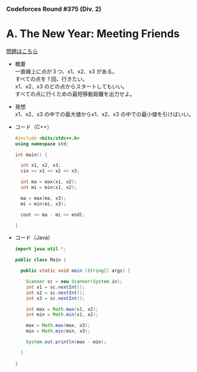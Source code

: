 ### Codeforces Round #375 (Div. 2)

# A. The New Year: Meeting Friends

  [問題はこちら](https://codeforces.com/problemset/problem/723/A)
  
- 概要<br>
  一直線上に点が３つ、x1、x2、x3 がある。<br>
  すべての点を 1 回、行きたい。<br>
  x1、x2、x3 のどの点からスタートしてもいい。<br>
  すべての点に行くための最短移動距離を出力せよ。
  
- 発想<br>
  x1、x2、x3 の中での最大値からx1、x2、x3 の中での最小値を引けばいい。
  
  
- コード（C++）

  ```cpp
  #include <bits/stdc++.h>
  using namespace std;

  int main() {

    int x1, x2, x3;
    cin >> x1 >> x2 >> x3;

    int ma = max(x1, x2);
    int mi = min(x1, x2);

    ma = max(ma, x3);
    mi = min(mi, x3);

    cout << ma - mi << endl;

  }
  ```
  
- コード（Java）

  ```java
  import java.util.*;

  public class Main {

    public static void main (String[] args) {

      Scanner sc = new Scanner(System.in);
      int x1 = sc.nextInt();
      int x2 = sc.nextInt();
      int x3 = sc.nextInt();

      int max = Math.max(x1, x2);
      int min = Math.min(x1, x2);

      max = Math.max(max, x3);
      min = Math.min(min, x3);

      System.out.println(max - min);

    }

  }
  ```
    
